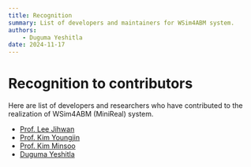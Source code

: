```yaml
---
title: Recognition
summary: List of developers and maintainers for WSim4ABM system.
authors:
    - Duguma Yeshitla
date: 2024-11-17
---
```


# Recognition to contributors
Here are list of developers and researchers who have contributed to the 
realization of WSim4ABM (MiniReal) system.

* [Prof. Lee Jihwan]()
* [Prof. Kim Youngjin]()
* [Prof. Kim Minsoo]()
* [Duguma Yeshitla](https://github.com/panderior)

